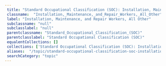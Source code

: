 ```yaml
--- 
 title: "Standard Occupational Classification (SOC): Installation, Maintenance, and Repair Workers, All Other" 
 classname:  "Installation,_Maintenance,_and_Repair_Workers,_All_Other" 
 label: "Installation, Maintenance, and Repair Workers, All Other" 
 subclassname: "null" 
 subclasslabel: "null" 
 parentclassname: "Standard_Occupational_Classification_(SOC)" 
 parentclasslabel: "Standard Occupational Classification (SOC)" 
 equalentCollections: [] 
 collections: ['Standard Occupational Classification (SOC): Installation, Maintenance, and Repair Workers, All Other']
 aliases:  "/topic/standard-occupational-classification-soc-installation-maintenance-and-repair-workers-all-other"  
 searchCategory: "topic" 
---
```


